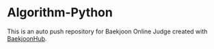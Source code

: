 # Algorithm-Python
This is an auto push repository for Baekjoon Online Judge created with [BaekjoonHub](https://github.com/BaekjoonHub/BaekjoonHub).

